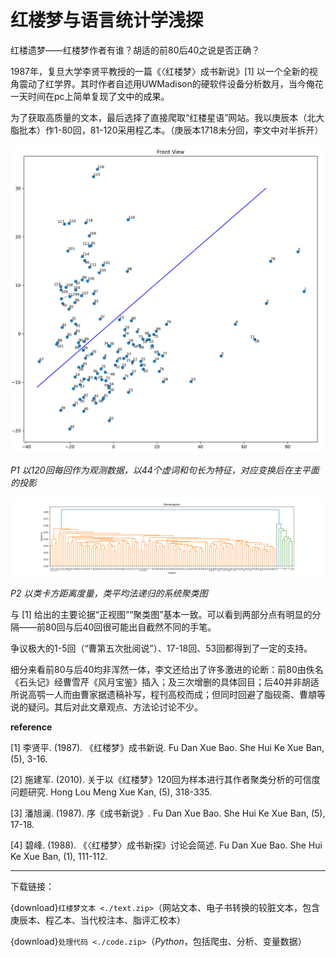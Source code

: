 # 红楼梦与语言统计学浅探

红楼遗梦——红楼梦作者有谁？胡适的前80后40之说是否正确？

1987年，复旦大学李贤平教授的一篇《〈红楼梦〉成书新说》[1] 以一个全新的视角震动了红学界。其时作者自述用UWMadison的硬软件设备分析数月，当今俺花一天时间在pc上简单复现了文中的成果。

为了获取高质量的文本，最后选择了直接爬取“红楼星语”网站。我以庚辰本（北大脂批本）作1-80回，81-120采用程乙本。（庚辰本1718未分回，李文中对半拆开）

![](scatterplot.png)

*P1 以120回每回作为观测数据，以44个虚词和句长为特征，对应变换后在主平面的投影*

![](clustering.png)

*P2 以类卡方距离度量，类平均法递归的系统聚类图*

与 [1] 给出的主要论据“正视图”“聚类图”基本一致。可以看到两部分点有明显的分隔——前80回与后40回很可能出自截然不同的手笔。

争议极大的1-5回（“曹第五次批阅说”）、17-18回、53回都得到了一定的支持。

细分来看前80与后40均非浑然一体，李文还给出了许多激进的论断：前80由佚名《石头记》经曹雪芹《风月宝鉴》插入；及三次增删的具体回目；后40并非胡适所说高鹗一人而由曹家据遗稿补写，程刊高校而成；但同时回避了脂砚斋、曹頫等说的疑问。其后对此文章观点、方法论讨论不少。

**reference**

[1] 李贤平. (1987). 《红楼梦》成书新说. Fu Dan Xue Bao. She Hui Ke Xue Ban, (5), 3-16.

[2] 施建军. (2010). 关于以《红楼梦》120回为样本进行其作者聚类分析的可信度问题研究. Hong Lou Meng Xue Kan, (5), 318-335.

[3] 潘旭澜. (1987). 序《成书新说》. Fu Dan Xue Bao. She Hui Ke Xue Ban, (5), 17-18.

[4] 碧峰. (1988). 《〈红楼梦〉成书新探》讨论会简述. Fu Dan Xue Bao. She Hui Ke Xue Ban, (1), 111-112.

---

下载链接：

{download}`红楼梦文本 <./text.zip>`（网站文本、电子书转换的较脏文本，包含庚辰本、程乙本、当代校注本、脂评汇校本）

{download}`处理代码 <./code.zip>`（*Python*，包括爬虫、分析、变量数据）
